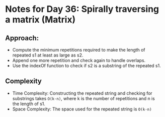 # Notes for Day 36: Spirally traversing a matrix (Matrix)

## Approach:

- Compute the minimum repetitions required to make the length of repeated s1 at least as large as s2.
- Append one more repetition and check again to handle overlaps.
- Use the indexOf function to check if s2 is a substring of the repeated s1.

## Complexity

- Time Complexity: Constructing the repeated string and checking for substrings takes `O(k⋅n)`, where k is the number of repetitions and n is the length of s1.
- Space Complexity: The space used for the repeated string is `O(k⋅n)`
